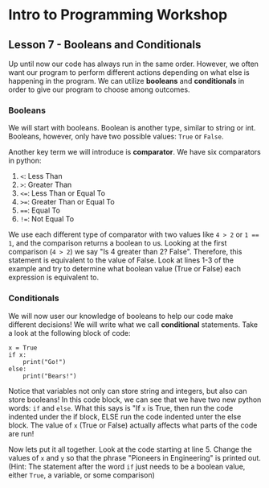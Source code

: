 # Intro to Programming Workshop

## Lesson 7 - Booleans and Conditionals

Up until now our code has always run in the same order. However, we often want our program to perform different actions depending on what else is happening in the program. We can utilize **booleans** and **conditionals** in order to give our program to choose among outcomes.

### Booleans

We will start with booleans. Boolean is another type, similar to string or int. Booleans, however, only have two possible values: `True` or `False`. 

Another key term we will introduce is **comparator**. We have six comparators in python:
1. `<`: Less Than
2. `>`: Greater Than
3. `<=`: Less Than or Equal To
4. `>=`: Greater Than or Equal To
5. `==`: Equal To
6. `!=`: Not Equal To

We use each different type of comparator with two values like `4 > 2` or `1 == 1`, and the comparison returns a boolean to us. Looking at the first comparison (`4 > 2`) we say "Is 4 greater than 2? False". Therefore, this statement is equivalent to the value of False. Look at lines 1-3 of the example and try to determine what boolean value (True or False) each expression is equivalent to.

### Conditionals

We will now user our knowledge of booleans to help our code make different decisions! We will write what we call **conditional** statements. Take a look at the following block of code:

```
x = True
if x:
    print("Go!")
else:
    print("Bears!")
```

Notice that variables not only can store string and integers, but also can store booleans! In this code block, we can see that we have two new python words: `if` and `else`. What this says is "If `x` is True, then run the code indented under the if block, ELSE run the code indented unter the else block. The value of `x` (True or False) actually affects what parts of the code are run! 

Now lets put it all together. Look at the code starting at line 5. Change the values of `x` and `y` so that the phrase "Pioneers in Engineering" is printed out. (Hint: The statement after the word `if` just needs to be a boolean value, either `True`, a variable, or some comparison)
